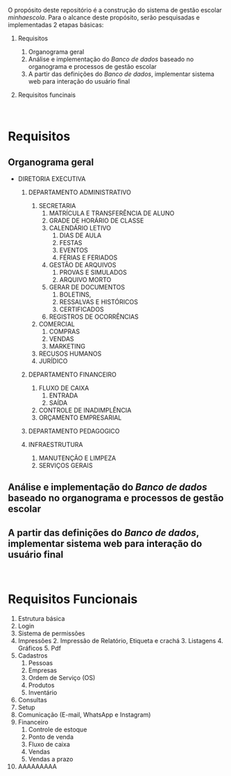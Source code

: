 O propósito deste repositório é a construção do sistema de gestão escolar *minhaescola*. Para o alcance deste propósito, serão pesquisadas e implementadas 2 etapas básicas:  
   1. Requisitos
      1. Organograma geral  
      2. Análise e implementação do *Banco de dados* baseado no organograma e processos de gestão escolar
      3. A partir das definições do *Banco de dados*, implementar sistema web para interação do usuário final  

   2. Requisitos funcinais      
   <br />

# Requisitos
## Organograma geral  
   * DIRETORIA EXECUTIVA  
      1. DEPARTAMENTO ADMINISTRATIVO
         1. SECRETARIA
            1. MATRÍCULA E TRANSFERÊNCIA DE ALUNO
            2. GRADE DE HORÁRIO DE CLASSE
            3. CALENDÁRIO LETIVO
               1. DIAS DE AULA
               2. FESTAS
               3. EVENTOS
               4. FÉRIAS E FERIADOS
            4. GESTÃO DE ARQUIVOS
               1. PROVAS E SIMULADOS
               2. ARQUIVO MORTO
            5. GERAR DE DOCUMENTOS
               1. BOLETINS, 
               2. RESSALVAS E HISTÓRICOS
               3. CERTIFICADOS 
            6. REGISTROS DE OCORRÊNCIAS
         2. COMERCIAL
            1. COMPRAS
            2. VENDAS
            3. MARKETING
         3. RECUSOS HUMANOS
         4. JURÍDICO

      2. DEPARTAMENTO FINANCEIRO
         1. FLUXO DE CAIXA
            1. ENTRADA
            2. SAÍDA
         2. CONTROLE DE INADIMPLÊNCIA
         3. ORÇAMENTO EMPRESARIAL

      3. DEPARTAMENTO PEDAGOGICO 

      4. INFRAESTRUTURA
         1. MANUTENÇÃO E LIMPEZA
         2. SERVIÇOS GERAIS
         
## Análise e implementação do *Banco de dados* baseado no organograma e processos de gestão escolar
## A partir das definições do *Banco de dados*, implementar sistema web para interação do usuário final  
   <br />

# Requisitos Funcionais
   1. Estrutura básica 
   2. Login 
   3. Sistema de permissões
   4. Impressões
      2. Impressão de Relatório, Etiqueta e crachá
      3. Listagens
      4. Gráficos
      5. Pdf
   5. Cadastros
      1. Pessoas
      2. Empresas
      3. Ordem de Serviço (OS)
      4. Produtos
      5. Inventário
   6. Consultas
   7. Setup
   8. Comunicação (E-mail, WhatsApp e Instagram)
   9. Financeiro
      1. Controle de estoque
      2. Ponto de venda
      3. Fluxo de caixa
      4. Vendas
      5. Vendas a prazo
   10. AAAAAAAAA